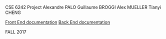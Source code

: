 CSE 6242 Project Alexandre PALO Guillaume BROGGI Alex MUELLER Tianyi CHENG

[Front End documentation](frontEnd/Readme.md)
[Back End documentation](backEnd/Readme.md)

FALL 2017
